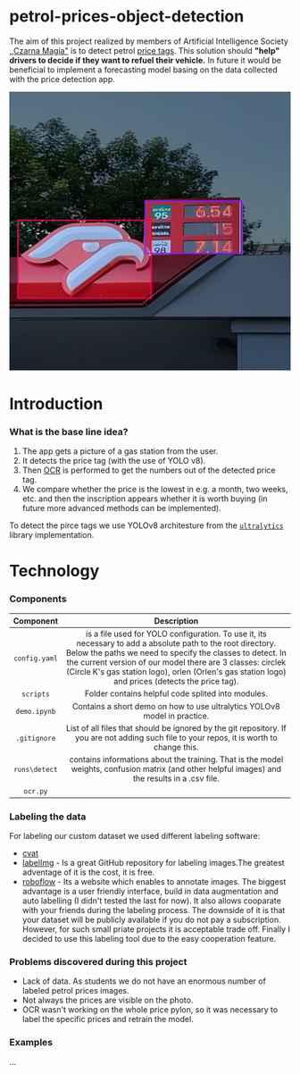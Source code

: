 # petrol-prices-object-detection

The aim of this project realized by members of Artificial Intelligence Society [,,Czarna Magia"](https://www.facebook.com/profile.php?id=100093587573194) is to detect petrol [price tags](https://pl.wikipedia.org/wiki/Pylon). This solution should **"help" drivers to decide if they want to refuel their vehicle.** In future it would be beneficial to implement a forecasting model basing on the data collected with the price detection app.

<div style="text-align: center;">

<img src="./figures/bounding-boxes-example-1.png">

</div>

# Introduction

### What is the base line idea?
1. The app gets a picture of a gas station from the user.
2. It detects the price tag (with the use of YOLO v8).
3. Then [OCR](https://en.wikipedia.org/wiki/Optical_character_recognition) is performed to get the numbers out of the detected price tag.
4. We compare whether the price is the lowest in e.g. a month, two weeks, etc. and then the inscription appears whether it is worth buying (in future more advanced methods can be implemented).

To detect the pirce tags we use YOLOv8 architesture from the [`ultralytics`](https://github.com/ultralytics/ultralytics) library implementation.

# Technology



### Components
|  Component  |                                                                                                                                                                  Description                                                                                                                                                                 |
|:-----------:|:--------------------------------------------------------------------------------------------------------------------------------------------------------------------------------------------------------------------------------------------------------------------------------------------------------------------------------------------:|
| `config.yaml` | is a file used for YOLO configuration. To use it, its necessary to add a absolute path to the root directory. Below the paths we need to specify the classes to detect. In the current version of our model there are 3 classes: circlek (Circle K's gas station logo), orlen (Orlen's gas station logo) and prices (detects the price tag). |
| `scripts`     | Folder contains helpful code splited into modules.                                                                                                                                                                                                                                                                                           |
| `demo.ipynb`  | Contains a short demo on how to use ultralytics YOLOv8 model in practice.                                                                                                                                                                                                                                                                    |
| ``.gitignore``  | List of all files that should be ignored by the git repository. If you are not adding such file to your repos, it is worth to change this.                                                                                                                                                                                                   |
| `runs\detect` | contains informations about the training. That is the model weights, confusion matrix (and other helpful images) and the results in a .csv file.                                                                                                                                                                                             |
| `ocr.py`     |                                                                                            

### Labeling the data
For labeling our custom dataset we used different labeling software:
- [cvat](https://app.cvat.ai/)
- [labelImg](https://github.com/heartexlabs/labelImg) - Is a great GitHub repository for labeling images.The greatest adventage of it is the cost, it is free.
- [roboflow](https://universe.roboflow.com/) - Its a website which enables to annotate images. The biggest advantage is a user friendly interface, build in data augmentation and auto labelling (I didn't tested the last for now). It also allows cooparate with your friends during the labeling process. The downside of it is that your dataset will be publicly available if you do not pay a subscription. However, for such small priate projects it is acceptable trade off. Finally I decided to use this labeling tool due to the easy cooperation feature.

### Problems discovered during this project
- Lack of data. As students we do not have an enormous number of labeled petrol prices images.
- Not always the prices are visible on the photo.
- OCR wasn't working on the whole price pylon, so it was necessary to label the specific prices and retrain the model.

### Examples
...
